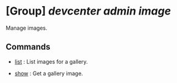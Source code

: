 # [Group] _devcenter admin image_

Manage images.

## Commands

- [list](/Commands/devcenter/admin/image/_list.md)
: List images for a gallery.

- [show](/Commands/devcenter/admin/image/_show.md)
: Get a gallery image.
